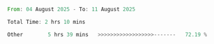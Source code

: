 <!--START_SECTION:waka-->

```rust
From: 04 August 2025 - To: 11 August 2025

Total Time: 2 hrs 10 mins

Other        5 hrs 39 mins   >>>>>>>>>>>>>>>>>>-------   72.19 %
```

<!--END_SECTION:waka-->
